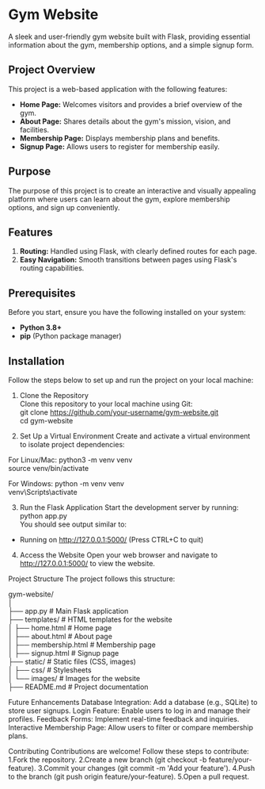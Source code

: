  # Gym Website  

A sleek and user-friendly gym website built with Flask, providing essential information about the gym, membership options, and a simple signup form.  

## Project Overview  

This project is a web-based application with the following features:  
- **Home Page:** Welcomes visitors and provides a brief overview of the gym.  
- **About Page:** Shares details about the gym's mission, vision, and facilities.  
- **Membership Page:** Displays membership plans and benefits.  
- **Signup Page:** Allows users to register for membership easily.  

## Purpose  

The purpose of this project is to create an interactive and visually appealing platform where users can learn about the gym, explore membership options, and sign up conveniently.  



## Features  

1. **Routing:** Handled using Flask, with clearly defined routes for each page.  
2. **Easy Navigation:** Smooth transitions between pages using Flask's routing capabilities.  



## Prerequisites  

Before you start, ensure you have the following installed on your system:  
- **Python 3.8+**  
- **pip** (Python package manager)  



## Installation  

Follow the steps below to set up and run the project on your local machine:  

1. Clone the Repository  
Clone this repository to your local machine using Git:   
git clone https://github.com/your-username/gym-website.git  
cd gym-website  

2. Set Up a Virtual Environment
Create and activate a virtual environment to isolate project dependencies:

For Linux/Mac:
python3 -m venv venv  
source venv/bin/activate  

For Windows:
python -m venv venv  
venv\Scripts\activate 
 
3. Run the Flask Application
Start the development server by running:
python app.py  
You should see output similar to:
* Running on http://127.0.0.1:5000/ (Press CTRL+C to quit)  

4. Access the Website
Open your web browser and navigate to http://127.0.0.1:5000/ to view the website.


Project Structure
The project follows this structure:

gym-website/  
│  
├── app.py              # Main Flask application  
├── templates/          # HTML templates for the website  
│   ├── home.html       # Home page  
│   ├── about.html      # About page  
│   ├── membership.html # Membership page  
│   ├── signup.html     # Signup page  
├── static/             # Static files (CSS, images)  
│   ├── css/            # Stylesheets  
│   └── images/         # Images for the website   
├── README.md           # Project documentation 

 
Future Enhancements
Database Integration: Add a database (e.g., SQLite) to store user signups.
Login Feature: Enable users to log in and manage their profiles.
Feedback Forms: Implement real-time feedback and inquiries.
Interactive Membership Page: Allow users to filter or compare membership plans.


Contributing
Contributions are welcome! Follow these steps to contribute:
1.Fork the repository.
2.Create a new branch (git checkout -b feature/your-feature).
3.Commit your changes (git commit -m 'Add your feature').
4.Push to the branch (git push origin feature/your-feature).
5.Open a pull request.

